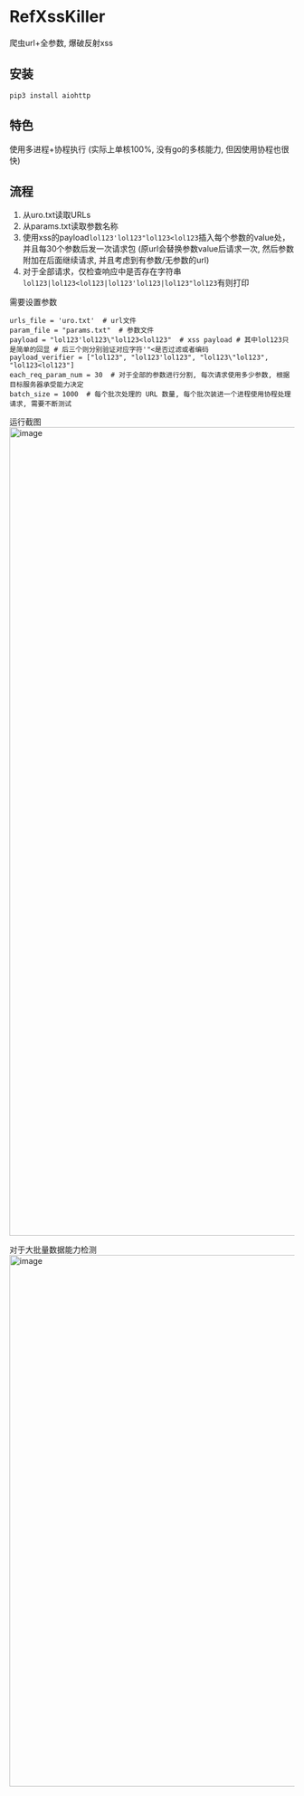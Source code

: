 # RefXssKiller
爬虫url+全参数, 爆破反射xss

## 安装
`pip3 install aiohttp`

## 特色
使用多进程+协程执行 (实际上单核100%, 没有go的多核能力, 但因使用协程也很快)

## 流程
1. 从uro.txt读取URLs
2. 从params.txt读取参数名称
3. 使用xss的payload`lol123'lol123"lol123<lol123`插入每个参数的value处，并且每30个参数后发一次请求包 (原url会替换参数value后请求一次, 然后参数附加在后面继续请求, 并且考虑到有参数/无参数的url)
4. 对于全部请求，仅检查响应中是否存在字符串`lol123|lol123<lol123|lol123'lol123|lol123"lol123`有则打印

需要设置参数
```
urls_file = 'uro.txt'  # url文件
param_file = "params.txt"  # 参数文件
payload = "lol123'lol123\"lol123<lol123"  # xss payload # 其中lol123只是简单的回显 # 后三个则分别验证对应字符'"<是否过滤或者编码
payload_verifier = ["lol123", "lol123'lol123", "lol123\"lol123", "lol123<lol123"]
each_req_param_num = 30  # 对于全部的参数进行分割, 每次请求使用多少参数, 根据目标服务器承受能力决定
batch_size = 1000  # 每个批次处理的 URL 数量, 每个批次装进一个进程使用协程处理请求, 需要不断测试
```

运行截图
<img width="1430" alt="image" src="https://github.com/user-attachments/assets/142b3718-aa12-4dda-a8d7-2a32249cae23">

对于大批量数据能力检测
<img width="940" alt="image" src="https://github.com/user-attachments/assets/8cbc879f-0fdd-4cf3-946c-ce4f68675e07">
